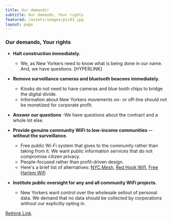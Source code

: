 ```yaml
---
title: Our demands!
subtitle: Our demands, Your rights	
featured: /assets/images/pic03.jpg
layout: page
---
```


### Our demands, Your rights

- **Halt construction immediately.**
  - We, as New Yorkers need to know what is being done in our name. And, we have questions. [HYPERLINK]

- **Remove surveillance cameras and bluetooth beacons immediately.**
  - Kiosks do not need to have cameras and blue tooth chips to bridge the digital divide.
  - Information about New Yorkers movements on- or off-line should not be monetized for corporate profit.  
 
- **Answer our questions**
  -We have questions about the contract and a whole lot else.

- **Provide genuine community WiFi to low-income communities -- without the surveillance.**
  - Free public Wi-Fi system that gives to the community rather than taking from it. We want public information services that  do not compromise citizen privacy.
  - People-focused rather than profit-driven design. 
  - Here's a brief list of alternatives: [NYC Mesh](https://nycmesh.net/), [Red Hook Wifi](http://redhookwifi.org/), [Free Harlem Wifi](http://www1.nyc.gov/site/fund/initiatives/free-harlem-wifi.page)


- **Institute public oversight for any and all community WiFi projects.**
  - New Yorkers want control over the wholesale sellout of personal data. We demand that no data should be collected by corporations without our explicitly opting in.

[Rethink Link](/pages/take-action).
